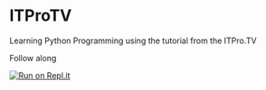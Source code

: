 # ITProTV

Learning Python Programming using the tutorial from the ITPro.TV

Follow along

[![Run on Repl.it](https://repl.it/badge/github/balaji-calluru/ITProTV)](https://repl.it/github/balaji-calluru/ITProTV)
